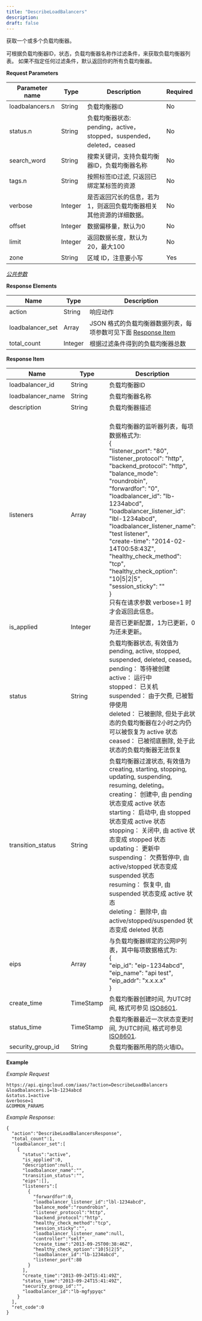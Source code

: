 ```yaml
---
title: "DescribeLoadBalancers"
description: 
draft: false
---
```




获取一个或多个负载均衡器。

可根据负载均衡器ID，状态，负载均衡器名称作过滤条件，来获取负载均衡器列表。 如果不指定任何过滤条件，默认返回你的所有负载均衡器。

**Request Parameters**

| Parameter name | Type | Description | Required |
| --- | --- | --- | --- |
| loadbalancers.n | String | 负载均衡器ID | No |
| status.n | String | 负载均衡器状态: pending，active，stopped，suspended，deleted，ceased | No |
| search_word | String | 搜索关键词，支持负载均衡器ID，负载均衡器名称 | No |
| tags.n | String | 按照标签ID过滤, 只返回已绑定某标签的资源 | No |
| verbose | Integer | 是否返回冗长的信息，若为1，则返回负载均衡器相关其他资源的详细数据。 | No |
| offset | Integer | 数据偏移量，默认为0 | No |
| limit | Integer | 返回数据长度，默认为20，最大100 | No |
| zone | String | 区域 ID，注意要小写 | Yes |

[_公共参数_](../../../parameters)

**Response Elements**

| Name | Type | Description |
| --- | --- | --- |
| action | String | 响应动作 |
| loadbalancer_set | Array | JSON 格式的负载均衡器数据列表，每项参数可见下面 [Response Item](#response-item) |
| total_count | Integer | 根据过滤条件得到的负载均衡器总数 |

**Response Item**

| Name | Type | Description |
| --- | --- | --- |
| loadbalancer_id | String | 负载均衡器ID |
| loadbalancer_name | String | 负载均衡器名称 |
| description | String | 负载均衡器描述 |
| listeners | Array | <br/>负载均衡器的监听器列表，每项数据格式为:<br/>{<br/>  "listener_port": "80",<br/>  "listener_protocol": "http",<br/>  "backend_protocol": "http",<br/>  "balance_mode": "roundrobin",<br/>  "forwardfor": "0",<br/>  "loadbalancer_id": "lb-1234abcd",<br/>  "loadbalancer_listener_id": "lbl-1234abcd",<br/>  "loadbalancer_listener_name": "test listener",<br/>  "create-time": "2014-02-14T00:58:43Z",<br/>  "healthy_check_method": "tcp",<br/>  "healthy_check_option": "10\|5\|2\|5",<br/>  "session_sticky": ""<br/>}<br/>只有在请求参数 verbose=1 时才会返回此信息。 |
| is_applied | Integer | 是否已更新配置，1为已更新，0为还未更新。 |
| status | String | 负载均衡器状态, 有效值为pending, active, stopped, suspended, deleted, ceased。<br/>pending： 等待被创建<br/>active： 运行中<br/>stopped： 已关机<br/>suspended： 由于欠费, 已被暂停使用<br/>deleted： 已被删除, 但处于此状态的负载均衡器在2小时之内仍可以被恢复为 active 状态<br/>ceased： 已被彻底删除, 处于此状态的负载均衡器无法恢复 |
| transition_status | String | 负载均衡器过渡状态, 有效值为creating, starting, stopping, updating, suspending, resuming, deleting。<br/>creating： 创建中, 由 pending 状态变成 active 状态<br/>starting： 启动中, 由 stopped 状态变成 active 状态<br/>stopping： 关闭中, 由 active 状态变成 stopped 状态<br/>updating： 更新中<br/>suspending： 欠费暂停中, 由 active/stopped 状态变成 suspended 状态<br/>resuming： 恢复中, 由 suspended 状态变成 active 状态<br/>deleting： 删除中, 由 active/stopped/suspended 状态变成 deleted 状态 |
| eips | Array | 与负载均衡器绑定的公网IP列表，其中每项数据格式为:<br/>{<br/>  "eip_id": "eip-1234abcd",<br/>  "eip_name": "api test",<br/>  "eip_addr": "x.x.x.x"<br/>} |
| create_time | TimeStamp | 负载均衡器创建时间, 为UTC时间, 格式可参见 [ISO8601](http://www.w3.org/TR/NOTE-datetime). |
| status_time | TimeStamp | 负载均衡器最近一次状态变更时间, 为UTC时间, 格式可参见 [ISO8601](http://www.w3.org/TR/NOTE-datetime). |
| security_group_id | String | 负载均衡器所用的防火墙ID。 |

**Example**

_Example Request_

```
https://api.qingcloud.com/iaas/?action=DescribeLoadBalancers
&loadbalancers.1=lb-1234abcd
&status.1=active
&verbose=1
&COMMON_PARAMS
```

_Example Response_:

```
{
  "action":"DescribeLoadBalancersResponse",
  "total_count":1,
  "loadbalancer_set":[
    {
      "status":"active",
      "is_applied":0,
      "description":null,
      "loadbalancer_name":"",
      "transition_status":"",
      "eips":[],
      "listeners":[
        {
          "forwardfor":0,
          "loadbalancer_listener_id":"lbl-1234abcd",
          "balance_mode":"roundrobin",
          "listener_protocol":"http",
          "backend_protocol":"http",
          "healthy_check_method":"tcp",
          "session_sticky":"",
          "loadbalancer_listener_name":null,
          "controller":"self",
          "create_time":"2013-09-25T00:38:46Z",
          "healthy_check_option":"10|5|2|5",
          "loadbalancer_id":"lb-1234abcd",
          "listener_port":80
        }
      ],
      "create_time":"2013-09-24T15:41:49Z",
      "status_time":"2013-09-24T15:41:49Z",
      "security_group_id":"",
      "loadbalancer_id":"lb-mgfypyqc"
    }
  ],
  "ret_code":0
}
```
